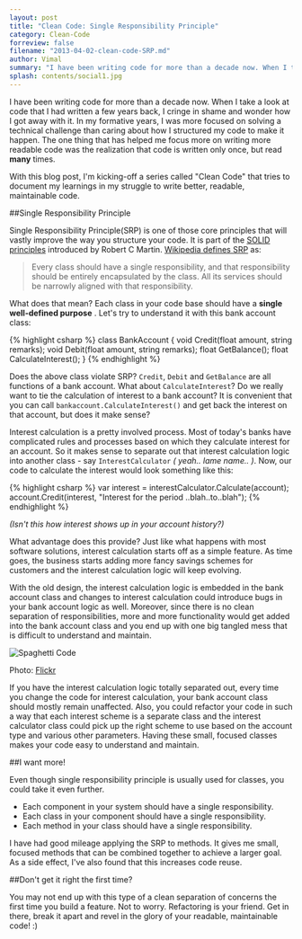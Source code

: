 ```yaml
---
layout: post
title: "Clean Code: Single Responsibility Principle"
category: Clean-Code
forreview: false
filename: "2013-04-02-clean-code-SRP.md"
author: Vimal
summary: "I have been writing code for more than a decade now. When I take a look at code that I had written a few years back, I cringe in shame and wonder how I got away with it. In my formative years, I was more focused on solving a technical challenge than caring about how I structured my code to make it happen. The one thing that has helped me focus more on writing more readable code  was the realization that code is written only once, but read **many** times."
splash: contents/social1.jpg
---
```


I have been writing code for more than a decade now. When I take a look at code that I had written a few years back, I cringe in shame and wonder how I got away with it. In my formative years, I was more focused on solving a technical challenge than caring about how I structured my code to make it happen. The one thing that has helped me focus more on writing more readable code  was the realization that code is written only once, but read **many** times.

With this blog post, I'm kicking-off  a series called "Clean Code" that tries to document my learnings in my struggle to write better, readable, maintainable code.

##Single Responsibility Principle

Single Responsibility Principle(SRP) is one of those core principles that will vastly improve the way you structure your code.  It is part of the [SOLID principles][SOLID] introduced by Robert C Martin.  [Wikipedia defines SRP][] as:

> Every class should have a single responsibility, and that responsibility should be entirely encapsulated by the class. All its services should be narrowly aligned with that responsibility.

What does that mean? Each class in your code base should have a **single well-defined purpose** . Let's try to understand it with this bank account class:

{% highlight csharp %}
  class BankAccount
  {
    void Credit(float amount, string remarks);
    void Debit(float amount, string remarks);
    float GetBalance();
    float CalculateInterest();
  }
{% endhighlight %}

Does the above class violate SRP? `Credit`, `Debit` and `GetBalance` are all functions of a bank account. What about `CalculateInterest`?  Do we really want to tie the calculation of interest to a bank account? It is convenient that you can call `bankaccount.CalculateInterest()` and get back the interest on that account, but does it make sense?

Interest calculation is a pretty involved process. Most of today's banks have complicated rules and processes based on which they calculate interest for an account. So it makes sense to separate out that interest calculation logic into another class - say `InterestCalculator` *( yeah.. lame name.. )*. Now, our code to calculate the interest would look something like this:

{% highlight csharp %}
  var interest = interestCalculator.Calculate(account);
  account.Credit(interest, "Interest for the period ..blah..to..blah");
{% endhighlight %}

*(Isn't this how interest shows up in your account history?)*

What advantage does this provide? Just like what happens with most software solutions, interest calculation starts off as a simple feature. As time goes, the business starts adding more fancy savings schemes for customers and the interest calculation logic will keep evolving.

With the old design, the interest calculation logic is embedded in the bank account class and changes to interest calculation could introduce bugs in your bank account logic as well. Moreover, since there is no clean separation of responsibilities, more and more functionality would get added into the bank account class and you end up with one big tangled mess that is difficult to understand and maintain.

![Spaghetti Code][spaghetti-code]

Photo: [Flickr][2]

If you have the interest calculation logic totally separated out, every time you change the code for interest calculation, your bank account class should mostly remain unaffected. Also, you could refactor your code in such a way that each interest scheme is a separate class and the interest calculator class could pick up the right scheme to use based on the account type and various other parameters. Having these small, focused classes makes your code easy to understand and maintain.

##I want more!

Even though single responsibility principle is usually used for classes, you could take it even further.

- Each component in your system should have a single responsibility.
- Each class in your component should have a single responsibility.
- Each method in your class should have a single responsibility.

I have had good mileage applying the SRP to methods. It gives me small, focused methods that can be combined together to achieve a larger goal. As a side effect, I've also found that this increases code reuse.

##Don't get it right the first time?

You may not end up with this type of a clean separation of concerns the first time you build a feature. Not to worry. Refactoring is your friend. Get in there, break it apart and revel in the glory of your readable, maintainable code! :)

[SOLID]: http://en.wikipedia.org/wiki/Solid_(object-oriented_design)
[Wikipedia defines SRP]: http://en.wikipedia.org/wiki/Single_responsibility_principle
[spaghetti-code]: http://farm3.staticflickr.com/2335/2176839381_50f8cbe72b_z.jpg
[2]: http://www.flickr.com/photos/ndomer73/2176839381/sizes/z/
